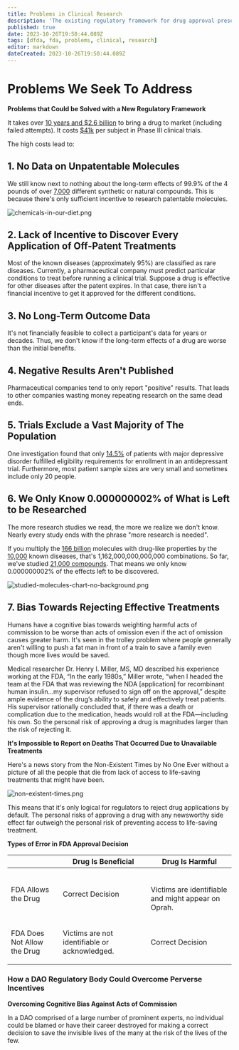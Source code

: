 ```yaml
---
title: Problems in Clinical Research
description: 'The existing regulatory framework for drug approval presents several challenges, hindering the efficiency and effectiveness of pharmaceutical research and public health.'
published: true
date: 2023-10-26T19:50:44.089Z
tags: [dfda, fda, problems, clinical, research]
editor: markdown
dateCreated: 2023-10-26T19:50:44.089Z
---
```


# Problems We Seek To Address

**Problems that Could be Solved with a New Regulatory Framework**

It takes over [10 years and \$2.6 billion](https://www.semanticscholar.org/paper/Innovation-in-the-pharmaceutical-industry%3A-New-of-DiMasiGrabowski/3275f31c072ac11c6ca7a5260bd535720f07df41) to bring a drug to market (including failed attempts). It costs [$41k](https://www.clinicalleader.com/doc/getting-a-handle-on-clinical-trial-costs-0001) per subject in Phase III clinical trials.

The high costs lead to:

## **1. No Data on Unpatentable Molecules**

We still know next to nothing about the long-term effects of 99.9% of the 4 pounds of over [7,000](https://www.dailymail.co.uk/health/article-8757191/Are-additives-food-making-ill.html) different synthetic or natural compounds. This is because there's only sufficient incentive to research patentable molecules.

![chemicals-in-our-diet.png](https://static.crowdsourcingcures.org/img/chemicals-in-our-diet.png)

## **2. Lack of Incentive to Discover Every Application of Off-Patent Treatments**

Most of the known diseases (approximately 95%) are classified as rare diseases. Currently, a pharmaceutical company must predict particular conditions to treat before running a clinical trial. Suppose a drug is effective for other diseases after the patent expires. In that case, there isn't a financial incentive to get it approved for the different conditions.

## **3. No Long-Term Outcome Data**

It's not financially feasible to collect a participant's data for years or decades. Thus, we don't know if the long-term effects of a drug are worse than the initial benefits.

## **4. Negative Results Aren't Published**

Pharmaceutical companies tend to only report "positive" results. That leads to other companies wasting money repeating research on the same dead ends.

## **5. Trials Exclude a Vast Majority of The Population**

One investigation found that only [14.5%](https://www.ncbi.nlm.nih.gov/pubmed/14628985) of patients with major depressive disorder fulfilled eligibility requirements for enrollment in an antidepressant trial. Furthermore, most patient sample sizes are very small and sometimes include only 20 people.

## **6. We Only Know 0.000000002% of What is Left to be Researched**

The more research studies we read, the more we realize we don't know. Nearly every study ends with the phrase "more research is needed".

If you multiply the [166 billion](https://www.nature.com/articles/549445a) molecules with drug-like properties by the [10,000](https://www.washingtonpost.com/news/fact-checker/wp/2016/11/17/are-there-really-10000-diseases-and-500-cures/) known diseases, that's 1,162,000,000,000,000 combinations. So far, we've studied [21,000 compounds](https://www.centerwatch.com/articles/12702-new-mit-study-puts-clinical-research-success-rate-at-14-percent). That means we only know 0.000000002% of the effects left to be discovered.

![studied-molecules-chart-no-background.png](https://static.crowdsourcingcures.org/img/studied-molecules-chart-no-background.png)

## **7. Bias Towards Rejecting Effective Treatments**

Humans have a cognitive bias towards weighting harmful acts of commission to be worse than acts of omission even if the act of omission causes greater harm. It's seen in the trolley problem where people generally aren't willing to push a fat man in front of a train to save a family even though more lives would be saved.

Medical researcher Dr. Henry I. Miller, MS, MD described his experience working at the FDA, “In the early 1980s,” Miller wrote, “when I headed the team at the FDA that was reviewing the NDA \[application] for recombinant human insulin…my supervisor refused to sign off on the approval,” despite ample evidence of the drug’s ability to safely and effectively treat patients. His supervisor rationally concluded that, if there was a death or complication due to the medication, heads would roll at the FDA—including his own. So the personal risk of approving a drug is magnitudes larger than the risk of rejecting it.

**It's Impossible to Report on Deaths That Occurred Due to Unavailable Treatments**

Here's a news story from the Non-Existent Times by No One Ever without a picture of all the people that die from lack of access to life-saving treatments that might have been.

![non-existent-times.png](https://static.crowdsourcingcures.org/img/non-existent-times.png)

This means that it's only logical for regulators to reject drug applications by default. The personal risks of approving a drug with any newsworthy side effect far outweigh the personal risk of preventing access to life-saving treatment.

**Types of Error in FDA Approval Decision**

|                             | Drug Is Beneficial                                       | Drug Is Harmful                                                |
|-----------------------------|----------------------------------------------------------|----------------------------------------------------------------|
| FDA Allows the Drug         | Correct Decision                                         | <p><br>Victims are identifiable and might appear on Oprah.</p> |
| FDA Does Not Allow the Drug | <p>Victims are not identifiable or acknowledged.<br></p> | Correct Decision                                               |

### How a DAO Regulatory Body Could Overcome Perverse Incentives

**Overcoming Cognitive Bias Against Acts of Commission**

In a DAO comprised of a large number of prominent experts, no individual could be blamed or have their career destroyed for making a correct decision to save the invisible lives of the many at the risk of the lives of the few.
